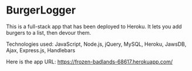 # BurgerLogger

This is a full-stack app that has been deployed to Heroku. It lets you add burgers to a list, then devour them.

Technologies used: JavaScript, Node.js, jQuery, MySQL, Heroku, JawsDB, Ajax, Express.js, Handlebars

Here is the app URL: https://frozen-badlands-68617.herokuapp.com/
